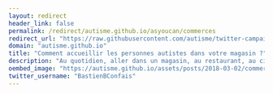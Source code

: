 ```yaml
---
layout: redirect
header_link: false
permalink: /redirect/autisme.github.io/asyoucan/commerces
redirect_url: "https://raw.githubusercontent.com/autisme/twitter-campaign/master/asyoucan/commerces/commerces.pdf"
domain: "autisme.github.io"
title: "Comment accueillir les personnes autistes dans votre magasin ?"
description: "Au quotidien, aller dans un magasin, au restaurant, au cinéma ou tout simplement sortir de chez soi demande aux personnes autistes une grande préparation et de nombreux efforts. En faisant quelques aménagements dans votre magasin, vous leur permettez de faire la même chose que tout le monde. Quant à vous, en plus de donner une bonne image de votre commerce, cela vous attirera de nouveaux clients."
oembed_image: "https://autisme.github.io/assets/posts/2018-03-02/commerces.png"
twitter_username: "BastienBConfais"
---
```


